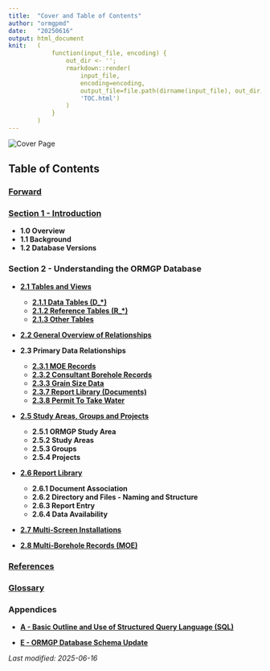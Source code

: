 ```yaml
---
title:  "Cover and Table of Contents"
author: "ormgpmd"
date:   "20250616"
output: html_document
knit:   (
            function(input_file, encoding) {
                out_dir <- '';
                rmarkdown::render(
                    input_file,
                    encoding=encoding,
                    output_file=file.path(dirname(input_file), out_dir,
                    'TOC.html')
                )
            }
        )
---
```


![Cover Page](/database-manual/aCover/cover.png)

## Table of Contents

### [Forward](/database-manual/aForward/Forward.html)

### **[Section 1 - Introduction](/database-manual/a01_Introduction/01_01-02_Overview_and_Background.html)**

* **1.0 Overview**
* **1.1 Background**
* **1.2 Database Versions**

### Section 2 - Understanding the ORMGP Database

* **[2.1 Tables and Views](/database-manual/a02_Understanding_ORMGP_Database/02_01_Tables_and_Views/02_01_Tables_and_Views.html)**

    + **[2.1.1 Data Tables (D_\*)](/database-manual/a02_Understanding_ORMGP_Database/02_01_Tables_and_Views/02_01_01_Data_Tables.html)**
    + **[2.1.2 Reference Tables (R_\*)](/database-manual/a02_Understanding_ORMGP_Database/02_01_Tables_and_Views/02_01_02_Reference_Tables.html)**
    + **[2.1.3 Other Tables](/database-manual/a02_Understanding_ORMGP_Database/02_01_Tables_and_Views/02_01_03_Other_Tables.html)**

<!--
    + **[2.1.4 Views Outline](/database-manual/02_Understanding_ORMGP_Database/02_01_Tables_and_Views/02_01_04_Views.html)**
    + **[2.1.5 Main Views (V_\*)](/database-manual/02_Understanding_ORMGP_Database/02_01_Tables_and_Views/02_01_05_Main_Views.html)**
    + **[2.1.6 System Views (V_SYS_\*)](/database-manual/02_Understanding_ORMGP_Database/02_01_Tables_and_Views/02_01_06_System_Views.html)**
-->

* **[2.2 General Overview of Relationships](/database-manual/a02_Understanding_ORMGP_Database/02_02_General_Overview_of_Relationships/02_02_General_Overview_of_Relationships.html)**

* **2.3 Primary Data Relationships**

    + **[2.3.1 MOE Records](/database-manual/a02_Understanding_ORMGP_Database/02_03_Primary_Data_Relationships/02_03_01_MOE_Records.html)**
    + **[2.3.2 Consultant Borehole Records](/database-manual/a02_Understanding_ORMGP_Database/02_03_Primary_Data_Relationships/02_03_02_Consultant_Report.html)**
    + **[2.3.3 Grain Size Data](/database-manual/a02_Understanding_ORMGP_Database/02_03_Primary_Data_Relationships/02_03_03_Grain_Size.html)**
    + **[2.3.7 Report Library (Documents)](/database-manual/a02_Understanding_ORMGP_Database/02_03_Primary_Data_Relationships/02_03_07_Report_Library.html)**
    + **[2.3.8 Permit To Take Water](/database-manual/a02_Understanding_ORMGP_Database/02_03_Primary_Data_Relationships/02_03_08_PTTW.html)**

<!--
    + **[2.3.4 Chemistry Data](/database-manual/02_Understanding_ORMGP_Database/02_03_Primary_Data_Relationships/02_03_04_Chemistry.html)**
    + **[2.3.5 Water Level Data](/database-manual/02_Understanding_ORMGP_Database/02_03_Primary_Data_Relationships/02_03_05_Water_Level.html)**
    + **[2.3.6 Climate Station Data](/database-manual/02_Understanding_ORMGP_Database/02_03_Primary_Data_Relationships/02_03_06_Climate_Station.html)**
    + **[2.3.9 HYDAT and Spotflow Data](/database-manual/02_Understanding_ORMGP_Database/02_03_Primary_Data_Relationships/02_03_09_HYDAT.html)**

* **[2.4 Secondary (or Derived) Data Relationships)](/database-manual/02_Understanding_ORMGP_Database/02_04_Secondary_Data_Relationships/02_04_Secondary_Data_Relationships.html)**

    + **2.4.1 Formation Assignment**
    + **2.4.2 Elevations**
    + **2.4.3 Geologic Picks**
    + **2.4.4 Baseflow Estimation**
    + **2.4.5 Specific Capacity, Transmissivity and Hydraulic Conductivity**

-->

* **[2.5 Study Areas, Groups and Projects](/database-manual/a02_Understanding_ORMGP_Database/02_05_Study_Areas/02_05_Study_Areas.html)**

    + **2.5.1 ORMGP Study Area**
    + **2.5.2 Study Areas**
    + **2.5.3 Groups**
    + **2.5.4 Projects**

* **[2.6 Report Library](/database-manual/a02_Understanding_ORMGP_Database/02_06_Report_Library/02_06_Report_Library.html)**

    + **2.6.1 Document Association**
    + **2.6.2 Directory and Files - Naming and Structure**
    + **2.6.3 Report Entry**
    + **2.6.4 Data Availability**

* **[2.7 Multi-Screen Installations](/database-manual/a02_Understanding_ORMGP_Database/02_07_Multi-Screen_Installations/02_07_Multi-Screen_Installations.html)**

* **[2.8 Multi-Borehole Records (MOE)](/database-manual/a02_Understanding_ORMGP_Database/02_08_Multi-Borehole_Records/02_08_Multi-Borehole_Records.html)**

<!--

### Section 3 - Practical Applications

* **3.1 Working with the Database**

    + **[3.1.1 General Database Access](/database-manual/03_Practical_Applications/03_01_Working_with_the_Database/03_01_01_Database_Access.html)**
    + **[3.1.2 Microsoft Access](/database-manual/03_Practical_Applications/03_01_Working_with_the_Database/03_01_02_MS_Access.html)**
    + **[3.1.3 Microsoft SQL Management Studio](/database-manual/03_Practical_Applications/03_01_Working_with_the_Database/03_01_03_MSSQLMS.html)** 
    + **[3.1.4 Microsoft Excel](/database-manual/03_Practical_Applications/03_01_Working_with_the_Database/03_01_04_MS_Excel.html)**
    + **[3.1.5 SiteFX](/database-manual/03_Practical_Applications/03_01_Working_with_the_Database/03_01_05_SiteFX.html)**
    + **[3.1.6 Viewlog](/database-manual/03_Practical_Applications/03_01_Working_with_the_Database/03_01_06_Viewlog.html)**

* **[3.2 Training Exercises](/database-manual/03_Practical_Applications/03_02_Training_Exercises/03_02_Training_Exercises.html)**

* **3.3 Guidelines and FAQ**

    + **[3.3.1 Naming Conventions](/database-manual/03_Practical_Applications/03_03_Guidelines_and_FAQ/03_03_01_Naming_Conventions.html)**
    + **[3.3.2 Quality Assurance (QA) and Quality Control (QC)](/database-manual/03_Practical_Applications/03_03_Guidelines_and_FAQ/03_03_02_QA-QC.html)**
    + **[3.3.3 Data Source Tracking](/database-manual/03_Practical_Applications/03_03_Guidelines_and_FAQ/03_03_03_Data_Source_Tracking.html)**
    + **[3.3.4 Frequently Asked Questions (FAQ)](/database-manual/03_Practical_Applications/03_03_Guidelines_and_FAQ/03_03_04_FAQ.html)**

* **3.4 Adding New Data**

    + **[3.4.1 Locations - Mandatory Fields](/database-manual/03_Practical_Applications/03_04_Adding_New_Data/03_04_01-06_Guidelines.html)**
    + **[3.4.2 Geologic Information](/database-manual/03_Practical_Applications/03_04_Adding_New_Data/03_04_01-06_Guidelines.html)**
    + **[3.4.3 Hydraulic Properties](/database-manual/03_Practical_Applications/03_04_Adding_New_Data/03_04_01-06_Guidelines.html)**
    + **[3.4.4 Geophysical Logging](/database-manual/03_Practical_Applications/03_04_Adding_New_Data/03_04_01-06_Guidelines.html)**
    + **[3.4.5 Temporal Data](/database-manual/03_Practical_Applications/03_04_Adding_New_Data/03_04_01-06_Guidelines.html)**
    + **[3.4.6 Data Validation and Conversion](/database-manual/03_Practical_Applications/03_04_Adding_New_Data/03_04_01-06_Guidelines.html)**
    + **[3.4.7 Adding New Data - Methods](/database-manual/03_Practical_Applications/03_04_Adding_New_Data/03_04_07_Methods.html)**
    + **[3.4.8 Data Selection](/database-manual/03_Practical_Applications/03_04_Adding_New_Data/03_04_08_Data_Selection.html)**

* **[3.5 Changes to Existing Data](/database-manual/03_Practical_Applications/03_05_Changing_Existing_Data/03_05_Changing_Existing_Data.html)**

### Section 4 - Technical

* **[4.1 Detailed Overview of Relationships](/database-manual/04_Technical/04_01_Detailed_Relationships/04_01_Detailed_Relationships.html)**

* **4.2 Table Details (D_\*, R_\* and Other)**

* **4.3 View Details (V_\*)**

* **[4.4 Database Distribution](/database-manual/04_Technical/04_04_Database_Distribution/04_04_Database_Distribution.html)**

* **[4.5 Background Processing and Updates](/database-manual/04_Technical/04_05_Background_Processing_Updates/04_05_Background_Processing_Updates.html)**

-->

### [References](/database-manual/aReferences/References.html)

### [Glossary](/database-manual/aGlossary/Glossary.html)

### Appendices

* **[A - Basic Outline and Use of Structured Query Language (SQL)](/database-manual/aAppendices/A_SQL_Outline/A_SQL_Outline.html)**

<!--

* **[B - Soil Classification Systems and Translation of Geologic Layers](/database-manual/Appendices/B_Soil_Classification/B_Soil_Classification.html)**

* **[C - Baseflow Estimation](/database-manual/Appendices/C_Baseflow/C_Baseflow_Estimation.html)**

* **[D - External Data Sources](/database-manual/Appendices/D_External_Data/D_External_Data_Sources.html)**

    + **D.1 Datasets Summary Page - Locations**
    + **D.2 Specific Sources of Datasets - Locations**
    + **D.3 Datasets Summary Page - Chemistry Records**
    + **D.4 Datasets Summary Page - Climate Records**
    + **D.5 Datasets Summary Page - Field Records**
    + **D.6 Datasets Summary Page - Surface Water Records**
    + **D.7 Datasets Summary Page - Pick Records**

-->

* **[E - ORMGP Database Schema Update](/database-manual/aAppendices/E_Database_Schema/E_Database_Schema.html)**

<!--

* **[F - Accessory ORMGP Databases](/database-manual/Appendices/F_Accessory_Databases/F_Accessory_Databases.html)**

* **G - Procedures**

    + **[G.1 Formation Assignment and Associated Calculations (Automated)](/database-manual/Appendices/G_Procedures/G_01.html)**
    + **[G.2 Update of D_LOCATION_GEOM (Automated)](/database-manual/Appendices/G_Procedures/G_02.html)**
    + **[G.3 Report Library - Addition](/database-manual/Appendices/G_Procedures/G_03.html)**
    + **[G.4 Ground Elevation Assignment](/database-manual/Appendices/G_Procedures/G_04.html)**
    + **[G.5 Correction of Bedrock Wells](/database-manual/Appendices/G_Procedures/G_05.html)**
    + **[G.6 Addition to/Population of D_LOCATION_AGENCY (REPLACED)](/database-manual/Appendices/G_Procedures/G_06.html)**
    + **[G.7 Update of Bedrock Elevation (Automated)](/database-manual/Appendices/G_Procedures/G_07.html)**
    + **[G.8 Assignment of MOE Elevations as Original Elevations](/database-manual/Appendices/G_Procedures/G_08.html)**
    + **[G.9 Correction of Datalogger Information (DESCRIPTION NEEDED)](/database-manual/Appendices/G_Procedures/G_09.html)**
    + **[G.10 Import of MOE Water Well Database](/database-manual/Appendices/G_Procedures/G_10.html)**
    + **[G.11 Correction of D_GEOLOGY_LAYER - Missing Depths and Units](/database-manual/Appendices/G_Procedures/G_11.html)**
    + **[G.12 Creation of the TRAINING database (REPLACED)](/database-manual/Appendices/G_Procedures/G_12.html)**
    + **[G.13 Synchronizing non-replicating databases (REPLACED)](/database-manual/Appendices/G_Procedures/G_13.html)**
    + **[G.14 Population of coordinates (REVIEW)](/database-manual/Appendices/G_Procedures/G_14.html)**
    + **[G.15 Synchronize elevations between D_BOREHOLE and D_LOCATION_ELEV (REVIEW)](/database-manual/Appendices/G_Procedures/G_15.html)**
    + **[G.16 Check D_INTERVAL_FORMATION_ASSIGNMENT for Invalid (Null) Rows](/database-manual/Appendices/G_Procedures/G_16.html)**
    + **[G.17 Correction of elevations (D_BOREHOLE and D_LOCATION_ELEV) (REVIEW)](/database-manual/Appendices/G_Procedures/G_17.html)**
    + **[G.18 Extracting LOC_IDs for the Training database](/database-manual/Appendices/G_Procedures/G_18.html)**
    + **[G.19 Addition of INT_ID to D_INTERVAL_FORMATION_ASSIGNMENT (REPLACED)](/database-manual/Appendices/G_Procedures/G_19.html)**
    + **[G.20 Calculate and Incorporate Specific Capacity (REPLACED)](/database-manual/Appendices/G_Procedures/G_20.html)**
    + **[G.21 Perform QA/QC Check Against OAK_20120615_MASTER Backup (REPLACED)](/database-manual/Appendices/G_Procedures/G_21.html)**
    + **[G.22 Incorporation of the MOE Permit-To-Take-Water database (REVIEW)](/database-manual/Appendices/G_Procedures/G_22.html)**
    + **[G.23 Population of D_INTERVAL_MONITOR (Top and Bottom)](/database-manual/Appendices/G_Procedures/G_23.html)**
    + **[G.24 Update D_INTERVAL_MONITOR Depths (REPLACED)](/database-manual/Appendices/G_Procedures/G_24.html)**
    + **[G.25 Correction of Water Levels and Associated Data (REVIEW)](/database-manual/Appendices/G_Procedures/G_25.html)**
    + **[G.26 Correction or Update of Borehole Coordinates (MOE WWDB)](/database-manual/Appendices/G_Procedures/G_26.html)**
    + **[G.27 York Database - Incorporation of Temporal Data](/database-manual/Appendices/G_Procedures/G_27.html)**
    + **[G.28 Updating Elevations in D_* tables](/database-manual/Appendices/G_Procedures/G_28.html)**
    + **[G.29 Update MOE BORE_HOLE_ID (D_LOCATION_ALIAS)](/database-manual/Appendices/G_Procedures/G_29.html)**
    + **[G.30 Update Locations from MOE WWDB](/database-manual/Appendices/G_Procedures/G_30.html)**
    + **[G.31 Incorporate D_LOCATION_COORD_HIST and D_LOCATION_ELEV_HIST Records in D_LOCATION_SPATIAL_HIST](/database-manual/Appendices/G_Procedures/G_31.html)**
    + **[G.32 Automated Scripts (Listing and Calling Order)](/database-manual/Appendices/G_Procedures/G_32.html)**
    + **[G.33 Update of D_AREA_GEOM](/database-manual/Appendices/G_Procedures/G_33.html)**
    + **[G.34 Incorporation of Bedrock Elevations as Bedrock Picks](/database-manual/Appendices/G_Procedures/G_34.html)**
    + **[G.35 Handling Temporal Data Duplicates](/database-manual/Appendices/G_Procedures/G_35.html)**

* **[H - Current Problems (to be Corrected)](/database-manual/Appendices/H_Current_Problems/H_Current_Problems.html)**

* **[I - Training Setup and Access](/database-manual/Appendices/I_Training_Setup/I_Training_Setup.html)**

    + **I.1 Citrix XenDesktop**
    + **I.2 Geocortex**

* **J - Training Exercises**

    + **[J.1 Training Exercises - Easy](/database-manual/Appendices/J_Training_Exercises/J_1_Easy.html)**
    + **[J.2 Training Exercises - Moderate](/database-manual/Appendices/J_Training_Exercises/J_2_Moderate.html)**
    + **[J.3 Training Exercises - Difficult](/database-manual/Appendices/J_Training_Exercises/J_3_Difficult.html)**

* **[K - Alternate Software Instructions](/database-manual/Appendices/K_Alternate_Software/K_Alternate_Software.html)**

* **[L - Database Reports](/database-manual/Appendices/L_Database_Reports/L_Database_Reports.html)**

* **[M - ORMGP Analyses, Metadata and Other Links](/database-manual/Appendices/M_ORMGP_Links/M_ORMGP_Links.html)**

-->

*Last modified: 2025-06-16*
